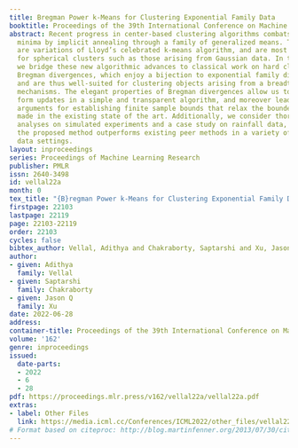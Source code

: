```yaml
---
title: Bregman Power k-Means for Clustering Exponential Family Data
booktitle: Proceedings of the 39th International Conference on Machine Learning
abstract: Recent progress in center-based clustering algorithms combats poor local
  minima by implicit annealing through a family of generalized means. These methods
  are variations of Lloyd’s celebrated k-means algorithm, and are most appropriate
  for spherical clusters such as those arising from Gaussian data. In this paper,
  we bridge these new algorithmic advances to classical work on hard clustering under
  Bregman divergences, which enjoy a bijection to exponential family distributions
  and are thus well-suited for clustering objects arising from a breadth of data generating
  mechanisms. The elegant properties of Bregman divergences allow us to maintain closed
  form updates in a simple and transparent algorithm, and moreover lead to new theoretical
  arguments for establishing finite sample bounds that relax the bounded support assumption
  made in the existing state of the art. Additionally, we consider thorough empirical
  analyses on simulated experiments and a case study on rainfall data, finding that
  the proposed method outperforms existing peer methods in a variety of non-Gaussian
  data settings.
layout: inproceedings
series: Proceedings of Machine Learning Research
publisher: PMLR
issn: 2640-3498
id: vellal22a
month: 0
tex_title: "{B}regman Power k-Means for Clustering Exponential Family Data"
firstpage: 22103
lastpage: 22119
page: 22103-22119
order: 22103
cycles: false
bibtex_author: Vellal, Adithya and Chakraborty, Saptarshi and Xu, Jason Q
author:
- given: Adithya
  family: Vellal
- given: Saptarshi
  family: Chakraborty
- given: Jason Q
  family: Xu
date: 2022-06-28
address:
container-title: Proceedings of the 39th International Conference on Machine Learning
volume: '162'
genre: inproceedings
issued:
  date-parts:
  - 2022
  - 6
  - 28
pdf: https://proceedings.mlr.press/v162/vellal22a/vellal22a.pdf
extras:
- label: Other Files
  link: https://media.icml.cc/Conferences/ICML2022/other_files/vellal22a-supp.zip
# Format based on citeproc: http://blog.martinfenner.org/2013/07/30/citeproc-yaml-for-bibliographies/
---
```

